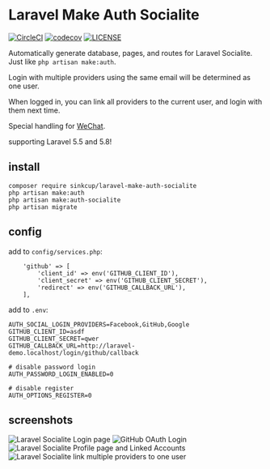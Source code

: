 # Laravel Make Auth Socialite

[![CircleCI](https://circleci.com/gh/sinkcup/laravel-make-auth-socialite.svg?style=svg)](https://circleci.com/gh/sinkcup/laravel-make-auth-socialite)
[![codecov](https://codecov.io/gh/sinkcup/laravel-make-auth-socialite/branch/master/graph/badge.svg)](https://codecov.io/gh/sinkcup/laravel-make-auth-socialite)
[![LICENSE](https://img.shields.io/badge/license-Anti%20996-blue.svg)](https://github.com/sinkcup/laravel-make-auth-socialite/blob/master/LICENSE)

Automatically generate database, pages, and routes for Laravel Socialite. Just like `php artisan make:auth`.

Login with multiple providers using the same email will be determined as one user.

When logged in, you can link all providers to the current user, and login with them next time.

Special handling for [WeChat](https://sinkcup.github.io/laravel-socialite-wechat-login).

supporting Laravel 5.5 and 5.8!

## install

```
composer require sinkcup/laravel-make-auth-socialite
php artisan make:auth
php artisan make:auth-socialite
php artisan migrate
```

## config

add to `config/services.php`:

```
    'github' => [
        'client_id' => env('GITHUB_CLIENT_ID'),
        'client_secret' => env('GITHUB_CLIENT_SECRET'),
        'redirect' => env('GITHUB_CALLBACK_URL'),
    ],
```

add to `.env`:

```
AUTH_SOCIAL_LOGIN_PROVIDERS=Facebook,GitHub,Google
GITHUB_CLIENT_ID=asdf
GITHUB_CLIENT_SECRET=qwer
GITHUB_CALLBACK_URL=http://laravel-demo.localhost/login/github/callback

# disable password login
AUTH_PASSWORD_LOGIN_ENABLED=0

# disable register
AUTH_OPTIONS_REGISTER=0
```

## screenshots

![Laravel Socialite Login page](https://user-images.githubusercontent.com/4971414/59020731-2a17c080-887d-11e9-8cc7-c8c46f97dd1b.png)
![GitHub OAuth Login](https://user-images.githubusercontent.com/4971414/59006611-764f0a80-8855-11e9-9ac9-0f4de8ff6e77.png)
![Laravel Socialite Profile page and Linked Accounts](https://user-images.githubusercontent.com/4971414/59092834-120b7400-8945-11e9-8b1d-ae50c862e6a8.png)
![Laravel Socialite link multiple providers to one user](https://user-images.githubusercontent.com/4971414/59086178-876e4900-8933-11e9-8dad-e2a449a5689e.png)
